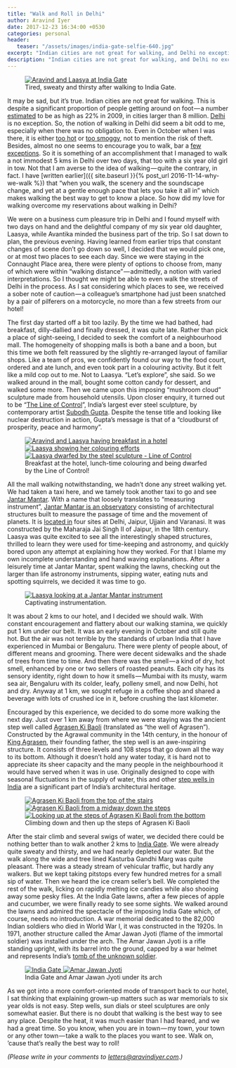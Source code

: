 ```yaml
---
title: "Walk and Roll in Delhi"
author: Aravind Iyer
date: 2017-12-23 16:34:00 +0530
categories: personal
header:
   teaser: "/assets/images/india-gate-selfie-640.jpg"
excerpt: "Indian cities are not great for walking, and Delhi no exception. But on a hot October evening, with a six year old in tow, but with constant encouragement and flattery about our walking stamina, we quickly put 1 km under our belt. The air was not terrible by the standards of urban India. There were plenty of people about, of different means and grooming. There were decent sidewalks and the shade of trees from time to time. And then there was the smell — a kind of dry, hot smell, enhanced by one or two sellers of roasted peanuts. Each city has its sensory identity, right down to how it smells. We completed the rest of the walk, licking on rapidly melting ice candies while also shooing away some pesky flies."
description: "Indian cities are not great for walking, and Delhi no exception. But on a hot October evening, with a six year old in tow, but with constant encouragement and flattery about our walking stamina, we quickly put 1 km under our belt. The air was not terrible by the standards of urban India. There were plenty of people about, of different means and grooming. There were decent sidewalks and the shade of trees from time to time. And then there was the smell — a kind of dry, hot smell, enhanced by one or two sellers of roasted peanuts. Each city has its sensory identity, right down to how it smells. We completed the rest of the walk, licking on rapidly melting ice candies while also shooing away some pesky flies."
---
```

<figure>
   <a href="/assets/images/india-gate-selfie.jpg">
      <img src="/assets/images/india-gate-selfie-640.jpg" alt="Aravind and Laasya at India Gate">
   </a>
   <figcaption>Tired, sweaty and thirsty after walking to India Gate.</figcaption>
</figure>

It may be sad, but it’s true. Indian cities are not great for walking. This is despite a significant proportion of people getting around on foot — a number [estimated](https://timesofindia.indiatimes.com/city/delhi/Delhi-limps-behind-in-walkability-index/articleshow/5058302.cms) to be as high as 22% in 2009, in cities larger than 8 million. [Delhi](https://timesofindia.indiatimes.com/city/delhi/Delhi-limps-behind-in-walkability-index/articleshow/5058302.cms) is no exception. So, the notion of walking in Delhi did seem a bit odd to me, especially when there was no obligation to. Even in October when I was there, it is either [too hot](https://www.accuweather.com/en/in/delhi/202396/october-weather/202396?monyr=10/1/2017&view=table) or [too smoggy](https://www.indiatimes.com/news/india/as-pollution-returns-going-for-a-morning-walk-in-delhi-could-do-more-damage-to-your-health-332914.html), not to mention the risk of theft. Besides, almost no one seems to encourage you to walk, bar a [few](http://www.thecitizen.in/index.php/en/NewsDetail/index/8/4964/Five-Of-Delhis-Best-Hidden-Walking-Spots) [exceptions](https://scroll.in/magazine/855600/to-discover-the-beauty-of-delhi-despite-its-smog-you-need-to-walk-its-lanes-and-forests-like-me). So it is something of an accomplishment that I managed to walk a not immodest 5 kms in Delhi over two days, that too with a six year old girl in tow. Not that I am averse to the idea of walking — quite the contrary, in fact. I have [written earlier]({{ site.baseurl }}{% post_url 2016-11-14-why-we-walk %}) that “when you walk, the scenery and the soundscape change, and yet at a gentle enough pace that lets you take it all in” which makes walking the best way to get to know a place. So how did my love for walking overcome my reservations about walking in Delhi?

We were on a business cum pleasure trip in Delhi and I found myself with two days on hand and the delightful company of my six year old daughter, Laasya, while Avantika minded the business part of the trip. So I sat down to plan, the previous evening. Having learned from earlier trips that constant changes of scene don’t go down so well, I decided that we would pick one, or at most two places to see each day. Since we were staying in the Connaught Place area, there were plenty of options to choose from, many of which were within “walking distance” — admittedly, a notion with varied interpretations. So I thought we might be able to even walk the streets of Delhi in the process. As I sat considering which places to see, we received a sober note of caution — a colleague’s smartphone had just been snatched by a pair of pilferers on a motorcycle, no more than a few streets from our hotel!

The first day started off a bit too lazily. By the time we had bathed, had breakfast, dilly-dallied and finally dressed, it was quite late. Rather than pick a place of sight-seeing, I decided to seek the comfort of a neighbourhood mall. The homogeneity of shopping malls is both a bane and a boon, but this time we both felt reassured by the slightly re-arranged layout of familiar shops. Like a team of pros, we confidently found our way to the food court, ordered and ate lunch, and even took part in a colouring activity. But it felt like a mild cop out to me. Not to Laasya. “Let’s explore”, she said. So we walked around in the mall, bought some cotton candy for dessert, and walked some more. Then we came upon this imposing “mushroom cloud” sculpture made from household utensils. Upon closer enquiry, it turned out to be “[The Line of Control](http://knma.in/node/279)”, India’s largest ever steel sculpture, by contemporary artist [Subodh Gupta](http://knma.in/node/281). Despite the tense title and looking like nuclear destruction in action, Gupta’s message is that of a “cloudburst of prosperity, peace and harmony”.

<figure class="third">
   <a href="/assets/images/breakfast-lalit-selfie.jpg">
      <img src="/assets/images/breakfast-lalit-selfie-640.jpg" alt="Aravind and Laasya having breakfast in a hotel">
   </a>
   <a href="/assets/images/lunch-time-colouring.jpg">
      <img src="/assets/images/lunch-time-colouring-640.jpg" alt="Laasya showing her colouring efforts">
   </a>
   <a href="/assets/images/line-of-control.jpg">
      <img src="/assets/images/line-of-control-640.jpg" alt="Laasya dwarfed by the steel sculpture - Line of Control">
   </a>
   <figcaption>Breakfast at the hotel, lunch-time colouring and being dwarfed by the Line of Control!</figcaption>
</figure>

All the mall walking notwithstanding, we hadn’t done any street walking yet. We had taken a taxi here, and we tamely took another taxi to go and see [Jantar Mantar](https://en.wikipedia.org/wiki/Jantar_Mantar,_New_Delhi). With a name that loosely translates to “measuring instrument”, [Jantar Mantar is an observatory](http://www.jantarmantar.org/learn/index.html) consisting of architectural structures built to measure the passage of time and the movement of planets. It is [located in](http://www.jantarmantar.org/learn/observatories/sites/index.html) four sites at Delhi, Jaipur, Ujjain and Varanasi. It was constructed by the Maharaja Jai Singh II of Jaipur, in the 18th century. Laasya was quite excited to see all the interestingly shaped structures, thrilled to learn they were used for time-keeping and astronomy, and quickly bored upon any attempt at explaining how they worked. For that I blame my own incomplete understanding and hand waving explanations. After a leisurely time at Jantar Mantar, spent walking the lawns, checking out the larger than life astronomy instruments, sipping water, eating nuts and spotting squirrels, we decided it was time to go.

<figure>
   <a href="/assets/images/jantar-mantar.jpg">
      <img src="/assets/images/jantar-mantar-640.jpg" alt="Laasya looking at a Jantar Mantar instrument">
   </a>
   <figcaption>Captivating instrumentation.</figcaption>
</figure>

It was about 2 kms to our hotel, and I decided we should walk. With constant encouragement and flattery about our walking stamina, we quickly put 1 km under our belt. It was an early evening in October and still quite hot. But the air was not terrible by the standards of urban India that I have experienced in Mumbai or Bengaluru. There were plenty of people about, of different means and grooming. There were decent sidewalks and the shade of trees from time to time. And then there was the smell — a kind of dry, hot smell, enhanced by one or two sellers of roasted peanuts. Each city has its sensory identity, right down to how it smells — Mumbai with its musty, warm sea air, Bengaluru with its colder, leafy, polleny smell, and now Delhi, hot and dry. Anyway at 1 km, we sought refuge in a coffee shop and shared a beverage with lots of crushed ice in it, before crushing the last kilometer.

Encouraged by this experience, we decided to do some more walking the next day. Just over 1 km away from where we were staying was the ancient step well called [Agrasen Ki Baoli](https://en.wikipedia.org/wiki/Agrasen_ki_Baoli) (translated as “the well of Agrasen”). Constructed by the Agrawal community in the 14th century, in the honour of [King Agrasen](https://en.wikipedia.org/wiki/Agrasen), their founding father, the step well is an awe-inspiring structure. It consists of three levels and 108 steps that go down all the way to its bottom. Although it doesn’t hold any water today, it is hard not to appreciate its sheer capacity and the many people in the neighbourhood it would have served when it was in use. Originally designed to cope with seasonal fluctuations in the supply of water, this and other [step wells in India](https://scroll.in/magazine/832391/even-the-most-dilapidated-or-abandoned-stepwells-retain-the-essence-of-their-former-glory) are a significant part of India’s architectural heritage.

<figure class="third">
   <a href="/assets/images/agrasen-ki-baoli-down.jpg">
      <img src="/assets/images/agrasen-ki-baoli-down-640.jpg" alt="Agrasen Ki Baoli from the top of the stairs">
   </a>
   <a href="/assets/images/agrasen-ki-baoli-mid.jpg">
      <img src="/assets/images/agrasen-ki-baoli-mid-640.jpg" alt="Agrasen Ki Baoli from a midway down the steps">
   </a>
   <a href="/assets/images/agrasen-ki-baoli-up.jpg">
      <img src="/assets/images/agrasen-ki-baoli-up-640.jpg" alt="Looking up at the steps of Agrasen Ki Baoli from the bottom">
   </a>
   <figcaption>Climbing down and then up the steps of Agrasen Ki Baoli</figcaption>
</figure>

After the stair climb and several swigs of water, we decided there could be nothing better than to walk another 2 kms to [India Gate](https://en.wikipedia.org/wiki/India_Gate). We were already quite sweaty and thirsty, and we had nearly depleted our water. But the walk along the wide and tree lined Kasturba Gandhi Marg was quite pleasant. There was a steady stream of vehicular traffic, but hardly any walkers. But we kept taking pitstops every few hundred metres for a small sip of water. Then we heard the ice cream seller’s bell. We completed the rest of the walk, licking on rapidly melting ice candies while also shooing away some pesky flies. At the India Gate lawns, after a few pieces of apple and cucumber, we were finally ready to see some sights. We walked around the lawns and admired the spectacle of the imposing India Gate which, of course, needs no introduction. A war memorial dedicated to the 82,000 Indian soldiers who died in World War I, it was constructed in the 1920s. In 1971, another structure called the Amar Jawan Jyoti (flame of the immortal soldier) was installed under the arch. The Amar Jawan Jyoti is a rifle standing upright, with its barrel into the ground, capped by a war helmet and represents India’s [tomb of the unknown soldier](https://en.wikipedia.org/wiki/Tomb_of_the_Unknown_Soldier).

<figure class="half">
   <a href="/assets/images/india-gate.jpg">
      <img src="/assets/images/india-gate-640.jpg" alt="India Gate">
   </a>
   <a href="/assets/images/amar-jawan-jyoti.jpg">
      <img src="/assets/images/amar-jawan-jyoti-640.jpg" alt="Amar Jawan Jyoti">
   </a>
   <figcaption>India Gate and Amar Jawan Jyoti under its arch</figcaption>
</figure>

As we got into a more comfort-oriented mode of transport back to our hotel, I sat thinking that explaining grown-up matters such as war memorials to six year olds is not easy. Step wells, sun dials or steel sculptures are only somewhat easier. But there is no doubt that walking is the best way to see any place. Despite the heat, it was much easier than I had feared, and we had a great time. So you know, when you are in town — my town, your town or any other town — take a walk to the places you want to see. Walk on, ’cause that’s really the best way to roll!

*(Please write in your comments to [letters@aravindiyer.com](mailto:letters@aravindiyer.com).)*
